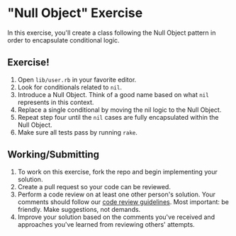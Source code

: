 "Null Object" Exercise
======================

In this exercise, you'll create a class following the Null Object pattern in
order to encapsulate conditional logic.

Exercise!
---------

1. Open `lib/user.rb` in your favorite editor.
2. Look for conditionals related to `nil`.
3. Introduce a Null Object. Think of a good name based on what `nil` represents
   in this context.
4. Replace a single conditional by moving the nil logic to the Null Object.
5. Repeat step four until the `nil` cases are fully encapsulated within the Null
   Object.
6. Make sure all tests pass by running `rake`.

## Working/Submitting

1. To work on this exercise, fork the repo and begin implementing your solution.
2. Create a pull request so your code can be reviewed.
3. Perform a code review on at least one other person's solution. Your comments
   should follow our [code review guidelines]. Most important: be friendly. Make
   suggestions, not demands.
4. Improve your solution based on the comments you've received and approaches
   you've learned from reviewing others' attempts.

[code review guidelines]: https://github.com/thoughtbot/guides/tree/master/code-review
